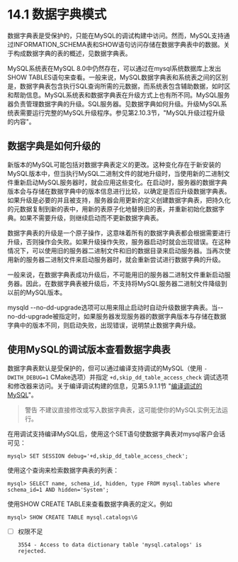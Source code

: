 # 14.1 数据字典模式

数据字典表是受保护的，只能在MySQL的调试构建中访问。然而，MySQL支持通过INFORMATION_SCHEMA表和SHOW语句访问存储在数据字典表中的数据。关于构成数据字典的表的概述，见数据字典表。

MySQL系统表在MySQL 8.0中仍然存在，可以通过在mysql系统数据库上发出SHOW TABLES语句来查看。一般来说，MySQL数据字典表和系统表之间的区别是，数据字典表包含执行SQL查询所需的元数据，而系统表包含辅助数据，如时区和帮助信息。MySQL系统表和数据字典表在升级方式上也有所不同。MySQL服务器负责管理数据字典的升级。SQL服务器。见数据字典如何升级。升级MySQL系统表需要运行完整的MySQL升级程序。参见第2.10.3节，"MySQL升级过程升级的内容"。

## 数据字典是如何升级的

新版本的MySQL可能包括对数据字典表定义的更改。这种变化存在于新安装的MySQL版本中，但当执行MySQL二进制文件的就地升级时，当使用新的二进制文件重新启动MySQL服务器时，就会应用这些变化。在启动时，服务器的数据字典版本会与存储在数据字典中的版本信息进行比较，以确定是否应升级数据字典表。如果升级是必要的并且被支持，服务器会用更新的定义创建数据字典表，把持久化的元数据复制到新的表中，用新的表原子化地替换旧的表，并重新初始化数据字典。如果不需要升级，则继续启动而不更新数据字典表。

数据字典表的升级是一个原子操作，这意味着所有的数据字典表都会根据需要进行升级，否则操作会失败。如果升级操作失败，服务器启动时就会出现错误。在这种情况下，可以使用旧的服务器二进制文件和旧的数据目录来启动服务器。当再次使用新的服务器二进制文件来启动服务器时，就会重新尝试进行数据字典的升级。

一般来说，在数据字典表成功升级后，不可能用旧的服务器二进制文件重新启动服务器。因此，在数据字典表被升级后，不支持将MySQL服务器二进制文件降级到以前的MySQL版本。

mysqld --no-dd-upgrade选项可以用来阻止启动时自动升级数据字典表。当--no-dd-upgrade被指定时，如果服务器发现服务器的数据字典版本与存储在数据字典中的版本不同，则启动失败，出现错误，说明禁止数据字典升级。

## 使用MySQL的调试版本查看数据字典表

数据字典表默认是受保护的，但可以通过编译支持调试的MySQL（使用 `-DWITH_DEBUG=1` CMake选项）并指定 `+d,skip_dd_table_access_check` 调试选项和修改器来访问。关于编译调试构建的信息，见第5.9.1.1节 "[编译调试的MySQL](https://dev.mysql.com/doc/refman/8.0/en/compiling-for-debugging.html)"。

> 警告
  不建议直接修改或写入数据字典表，这可能使你的MySQL实例无法运行。

在用调试支持编译MySQL后，使用这个SET语句使数据字典表对mysql客户会话可见：

`mysql> SET SESSION debug='+d,skip_dd_table_access_check';`

使用这个查询来检索数据字典表的列表：

`mysql> SELECT name, schema_id, hidden, type FROM mysql.tables where schema_id=1 AND hidden='System';`

使用SHOW CREATE TABLE来查看数据字典表的定义。例如

`mysql> SHOW CREATE TABLE mysql.catalogs\G`

- [ ] 权限不足

  `3554 - Access to data dictionary table 'mysql.catalogs' is rejected.`
